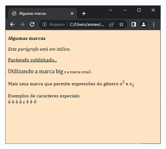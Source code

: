 ![page3](https://raw.githubusercontent.com/anneestherlf/curso-pet-facepe/main/ex1/page3/print3.PNG)
